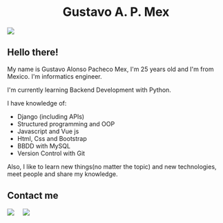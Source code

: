 <h1 align='center'> Gustavo A. P. Mex </h1>
<img src="https://pbs.twimg.com/profile_banners/1096822160495136773/1632009987/1500x500">

## Hello there!
My name is Gustavo Alonso Pacheco Mex, I'm 25 years old and I'm from Mexico. I'm informatics engineer. 

I'm currently learning Backend Development with Python.

I have knowledge of:
- Django (including APIs)
- Structured programming and OOP
- Javascript and Vue js
- Html, Css and Bootstrap
- BBDD with MySQL
- Version Control with Git

Also, I like to learn new things(no matter the topic) and new technologies, meet people and share my knowledge. 

## Contact me 
<p>
<a href="https://twitter.com/gustavopmex" target="_blank"><img src="https://img.shields.io/badge/twitter-%231DA1F2.svg?&style=for-the-badge&logo=twitter&logoColor=white" /></a>&nbsp;&nbsp;&nbsp;&nbsp;
<a href="https://www.linkedin.com/in/gustavopmex/" target="_blank"><img src="https://img.shields.io/badge/linkedin-%230077B5.svg?&style=for-the-badge&logo=linkedin&logoColor=white" /></a>&nbsp;&nbsp;&nbsp;&nbsp;
</p>


<!--
**GustavoPMex/GustavoPMex** is a ✨ _special_ ✨ repository because its `README.md` (this file) appears on your GitHub profile.

Here are some ideas to get you started:

- 🔭 I’m currently working on ...
- 🌱 I’m currently learning ...
- 👯 I’m looking to collaborate on ...
- 🤔 I’m looking for help with ...
- 💬 Ask me about ...
- 📫 How to reach me: ...
- 😄 Pronouns: ...
- ⚡ Fun fact: ...
-->
